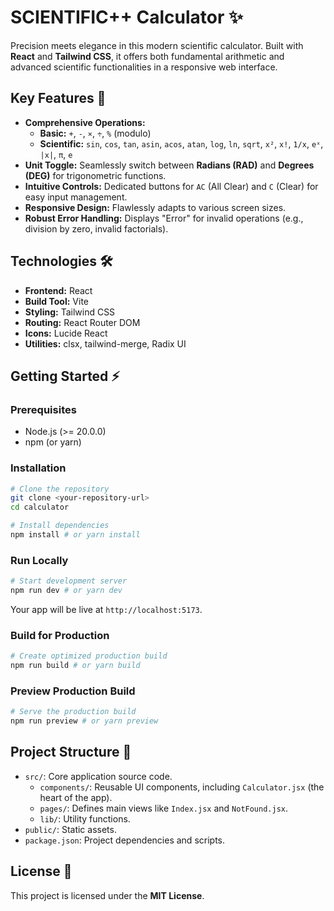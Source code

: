 # SCIENTIFIC++ Calculator ✨

Precision meets elegance in this modern scientific calculator. Built with **React** and **Tailwind CSS**, it offers both fundamental arithmetic and advanced scientific functionalities in a responsive web interface.

## Key Features 🚀

  * **Comprehensive Operations:**
      * **Basic:** `+`, `-`, `×`, `÷`, `%` (modulo)
      * **Scientific:** `sin`, `cos`, `tan`, `asin`, `acos`, `atan`, `log`, `ln`, `sqrt`, `x²`, `x!`, `1/x`, `eˣ`, `|x|`, `π`, `e`
  * **Unit Toggle:** Seamlessly switch between **Radians (RAD)** and **Degrees (DEG)** for trigonometric functions.
  * **Intuitive Controls:** Dedicated buttons for `AC` (All Clear) and `C` (Clear) for easy input management.
  * **Responsive Design:** Flawlessly adapts to various screen sizes.
  * **Robust Error Handling:** Displays "Error" for invalid operations (e.g., division by zero, invalid factorials).

## Technologies 🛠️

  * **Frontend:** React
  * **Build Tool:** Vite
  * **Styling:** Tailwind CSS
  * **Routing:** React Router DOM
  * **Icons:** Lucide React
  * **Utilities:** clsx, tailwind-merge, Radix UI

## Getting Started ⚡

### Prerequisites

  * Node.js (\>= 20.0.0)
  * npm (or yarn)

### Installation

```bash
# Clone the repository
git clone <your-repository-url>
cd calculator

# Install dependencies
npm install # or yarn install
```

### Run Locally

```bash
# Start development server
npm run dev # or yarn dev
```

Your app will be live at `http://localhost:5173`.

### Build for Production

```bash
# Create optimized production build
npm run build # or yarn build
```

### Preview Production Build

```bash
# Serve the production build
npm run preview # or yarn preview
```

## Project Structure 📁

  * `src/`: Core application source code.
      * `components/`: Reusable UI components, including `Calculator.jsx` (the heart of the app).
      * `pages/`: Defines main views like `Index.jsx` and `NotFound.jsx`.
      * `lib/`: Utility functions.
  * `public/`: Static assets.
  * `package.json`: Project dependencies and scripts.

## License 📄

This project is licensed under the **MIT License**.